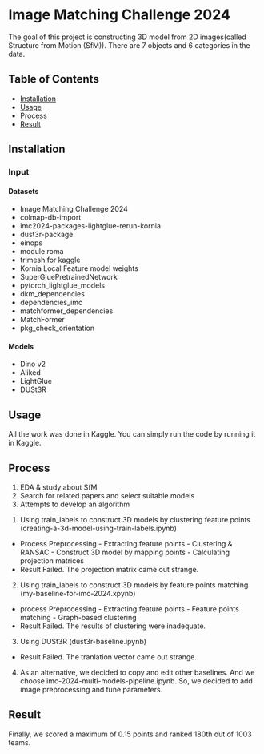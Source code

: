 # Image Matching Challenge 2024

The goal of this project is constructing 3D model from 2D images(called Structure from Motion (SfM)). There are 7 objects and 6 categories in the data.

## Table of Contents

- [Installation](#installation)
- [Usage](#usage)
- [Process](#process)
- [Result](#result)

## Installation

### Input
#### Datasets
- Image Matching Challenge 2024
- colmap-db-import
- imc2024-packages-lightglue-rerun-kornia
- dust3r-package
- einops
- module roma
- trimesh for kaggle
- Kornia Local Feature model weights
- SuperGluePretrainedNetwork
- pytorch_lightglue_models
- dkm_dependencies
- dependencies_imc
- matchformer_dependencies
- MatchFormer
- pkg_check_orientation
#### Models
- Dino v2
- Aliked
- LightGlue
- DUSt3R

## Usage
All the work was done in Kaggle. You can simply run the code by running it in Kaggle.

## Process
1. EDA & study about SfM
2. Search for related papers and select suitable models
3. Attempts to develop an algorithm
1) Using train_labels to construct 3D models by clustering feature points (creating-a-3d-model-using-train-labels.ipynb)
- Process
Preprocessing - Extracting feature points - Clustering & RANSAC - Construct 3D model by mapping points - Calculating projection matrices
- Result
Failed. The projection matrix came out strange.
2) Using train_labels to construct 3D models by feature points matching (my-baseline-for-imc-2024.xpynb)
- process
Preprocessing - Extracting feature points - Feature points matching - Graph-based clustering
- Result
Failed. The results of clustering were inadequate.
3) Using DUSt3R (dust3r-baseline.ipynb)
- Result
Failed. The tranlation vector came out strange.
4. As an alternative, we decided to copy and edit other baselines. And we choose imc-2024-multi-models-pipeline.ipynb.
So, we decided to add image preprocessing and tune parameters.

## Result
Finally, we scored a maximum of 0.15 points and ranked 180th out of 1003 teams.

